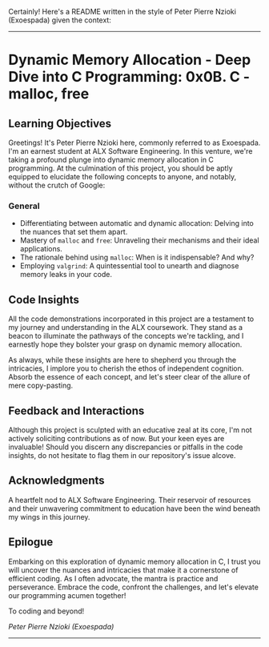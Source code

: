 Certainly! Here's a README written in the style of Peter Pierre Nzioki (Exoespada) given the context:

---

# Dynamic Memory Allocation - Deep Dive into C Programming: 0x0B. C - malloc, free

## Learning Objectives

Greetings! It's Peter Pierre Nzioki here, commonly referred to as Exoespada. I'm an earnest student at ALX Software Engineering. In this venture, we're taking a profound plunge into dynamic memory allocation in C programming. At the culmination of this project, you should be aptly equipped to elucidate the following concepts to anyone, and notably, without the crutch of Google:

### General
- Differentiating between automatic and dynamic allocation: Delving into the nuances that set them apart.
- Mastery of `malloc` and `free`: Unraveling their mechanisms and their ideal applications.
- The rationale behind using `malloc`: When is it indispensable? And why?
- Employing `valgrind`: A quintessential tool to unearth and diagnose memory leaks in your code.

## Code Insights

All the code demonstrations incorporated in this project are a testament to my journey and understanding in the ALX coursework. They stand as a beacon to illuminate the pathways of the concepts we're tackling, and I earnestly hope they bolster your grasp on dynamic memory allocation.

As always, while these insights are here to shepherd you through the intricacies, I implore you to cherish the ethos of independent cognition. Absorb the essence of each concept, and let's steer clear of the allure of mere copy-pasting.

## Feedback and Interactions

Although this project is sculpted with an educative zeal at its core, I'm not actively soliciting contributions as of now. But your keen eyes are invaluable! Should you discern any discrepancies or pitfalls in the code insights, do not hesitate to flag them in our repository's issue alcove.

## Acknowledgments

A heartfelt nod to ALX Software Engineering. Their reservoir of resources and their unwavering commitment to education have been the wind beneath my wings in this journey.

## Epilogue

Embarking on this exploration of dynamic memory allocation in C, I trust you will uncover the nuances and intricacies that make it a cornerstone of efficient coding. As I often advocate, the mantra is practice and perseverance. Embrace the code, confront the challenges, and let's elevate our programming acumen together!

To coding and beyond!

*Peter Pierre Nzioki (Exoespada)*

---
